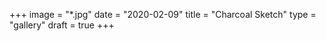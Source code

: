 +++
image = "*.jpg"
date = "2020-02-09"
title = "Charcoal Sketch"
type = "gallery"
draft = true
+++

